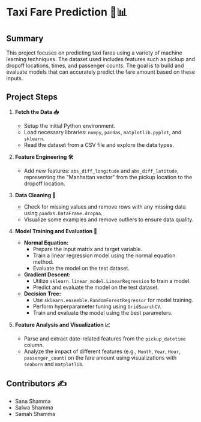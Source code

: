 # Taxi Fare Prediction 🚖📊

## Summary

This project focuses on predicting taxi fares using a variety of machine learning techniques. The dataset used includes features such as pickup and dropoff locations, times, and passenger counts. The goal is to build and evaluate models that can accurately predict the fare amount based on these inputs.

## Project Steps

1. **Fetch the Data 📥**
    - Setup the initial Python environment.
    - Load necessary libraries: `numpy`, `pandas`, `matplotlib.pyplot`, and `sklearn`.
    - Read the dataset from a CSV file and explore the data types.

2. **Feature Engineering 🛠️**
    - Add new features: `abs_diff_longitude` and `abs_diff_latitude`, representing the "Manhattan vector" from the pickup location to the dropoff location.

3. **Data Cleaning 🧹**
    - Check for missing values and remove rows with any missing data using `pandas.DataFrame.dropna`.
    - Visualize some examples and remove outliers to ensure data quality.

4. **Model Training and Evaluation 🤖**
    - **Normal Equation:**
        - Prepare the input matrix and target variable.
        - Train a linear regression model using the normal equation method.
        - Evaluate the model on the test dataset.
    - **Gradient Descent:**
        - Utilize `sklearn.linear_model.LinearRegression` to train a model.
        - Predict and evaluate the model on the test dataset.
    - **Decision Tree:**
        - Use `sklearn.ensemble.RandomForestRegressor` for model training.
        - Perform hyperparameter tuning using `GridSearchCV`.
        - Train and evaluate the model using the best parameters.

5. **Feature Analysis and Visualization 📈**
    - Parse and extract date-related features from the `pickup_datetime` column.
    - Analyze the impact of different features (e.g., `Month`, `Year`, `Hour`, `passenger_count`) on the fare amount using visualizations with `seaborn` and `matplotlib`.

## Contributors ✍️

- Sana Shamma
- Salwa Shamma
- Samah Shamma
